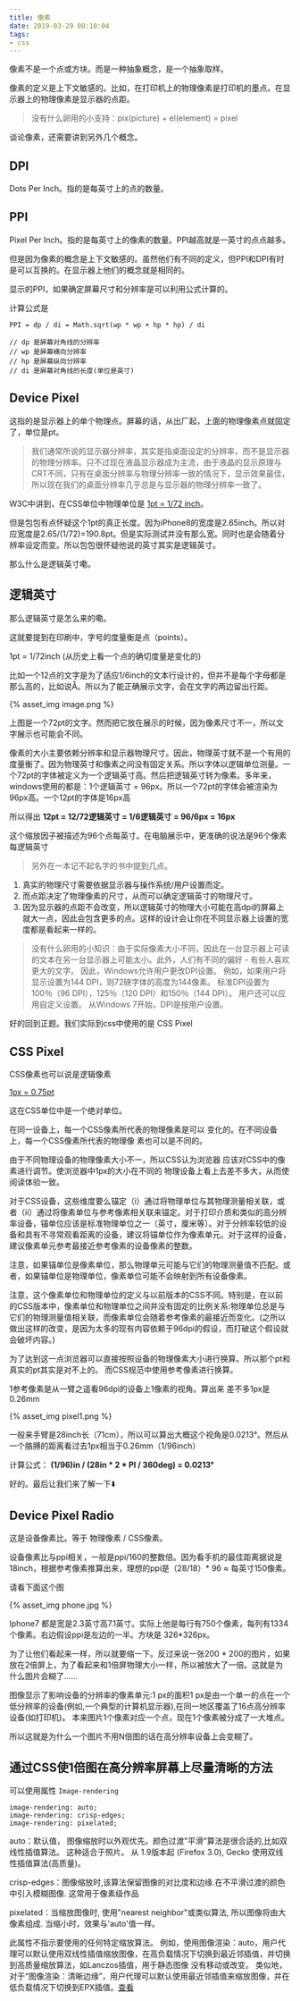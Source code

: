 ```yaml
---
title: 像素
date: 2019-03-29 00:10:04
tags:
- css
---
```


像素不是一个点或方块。而是一种抽象概念，是一个抽象取样。

像素的定义是上下文敏感的。比如，在打印机上的物理像素是打印机的墨点。在显示器上的物理像素是显示器的点距。

> 没有什么卵用的小支持：pix(picture) + el(element) = pixel

谈论像素，还需要讲到另外几个概念。

## **DPI**

Dots Per Inch。指的是每英寸上的点的数量。

## **PPI**

Pixel Per Inch。指的是每英寸上的像素的数量。PPI越高就是一英寸的点点越多。

但是因为像素的概念是上下文敏感的。虽然他们有不同的定义，但PPI和DPI有时是可以互换的。在显示器上他们的概念就是相同的。


显示的PPI，如果确定屏幕尺寸和分辨率是可以利用公式计算的。

计算公式是

```
PPI = dp / di = Math.sqrt(wp * wp + hp * hp) / di

// dp 是屏幕对角线的分辨率
// wp 是屏幕横向分辨率
// hp 是屏幕纵向分辨率
// di 是屏幕对角线的长度(单位是英寸)
```

## **Device Pixel**

这指的是显示器上的单个物理点。屏幕的话，从出厂起，上面的物理像素点就固定了，单位是pt。

> 我们通常所说的显示器分辨率，其实是指桌面设定的分辨率，而不是显示器的物理分辨率。只不过现在液晶显示器成为主流，由于液晶的显示原理与CRT不同，只有在桌面分辨率与物理分辨率一致的情况下，显示效果最佳，所以现在我们的桌面分辨率几乎总是与显示器的物理分辨率一致了。

W3C中讲到，在CSS单位中物理单位是 [1pt = 1/72 inch](https://www.w3.org/TR/CSS21/syndata.html#length-units)。

但是包包有点怀疑这个1pt的真正长度。因为iPhone8的宽度是2.65inch。所以对应宽度是2.65/(1/72)=190.8pt。但是实际测试并没有那么宽。同时也是会随着分辨率设定而变。所以包包很怀疑他说的英寸其实是逻辑英寸。

那么什么是逻辑英寸嘞。

## **逻辑英寸**

那么逻辑英寸是怎么来的嘞。

这就要提到在印刷中，字号的度量衡是点（points）。

1pt = 1/72inch (从历史上看一个点的确切度量是变化的)

比如一个12点的文字是为了适应1/6inch的文本行设计的，但并不是每个字母都是那么高的，比如说Å。所以为了能正确展示文字，会在文字的两边留出行距。

{% asset_img image.png %}

上图是一个72pt的文字。然而把它放在展示的时候，因为像素尺寸不一，所以文字展示也可能会不同。

像素的大小主要依赖分辨率和显示器物理尺寸。因此，物理英寸就不是一个有用的度量衡了。因为物理英寸和像素之间没有固定关系。所以字体以逻辑单位测量。一个72pt的字体被定义为一个逻辑英寸高。然后把逻辑英寸转为像素。多年来，windows使用的都是：1个逻辑英寸 =  96px。所以一个72pt的字体会被渲染为96px高。一个12pt的字体是16px高

所以得出 **12pt = 12/72逻辑英寸 = 1/6逻辑英寸 = 96/6px = 16px**

这个缩放因子被描述为96个点每英寸。在电脑展示中，更准确的说法是96个像素每逻辑英寸

> 另外在一本记不起名字的书中提到几点。
1. 真实的物理尺寸需要依据显示器与操作系统/用户设置而定。
2. 而点距决定了物理像素的尺寸，从而可以确定逻辑英寸的物理尺寸。
3. 因为显示器的点距不会改变，所以逻辑英寸的物理大小可能在高dpi的屏幕上就大一点，因此会包含更多的点。这样的设计会让你在不同显示器上设置的宽度都是看起来一样的。

> 没有什么卵用的小知识：由于实际像素大小不同，因此在一台显示器上可读的文本在另一台显示器上可能太小。此外，人们有不同的偏好 - 有些人喜欢更大的文字。 因此，Windows允许用户更改DPI设置。 例如，如果用户将显示设置为144 DPI，则72磅字体的高度为144像素。 标准DPI设置为100％（96 DPI），125％（120 DPI）和150％（144 DPI）。 用户还可以应用自定义设置。 从Windows 7开始，DPI是按用户设置。


好的回到正题。我们实际到css中使用的是 CSS Pixel

## **CSS Pixel**

CSS像素也可以说是逻辑像素

[1px = 0.75pt](https://www.w3.org/TR/CSS21/syndata.html#length-units)

这在CSS单位中是一个绝对单位。

在同一设备上，每一个CSS像素所代表的物理像素是可以 变化的。在不同设备上，每一个CSS像素所代表的物理像 素也可以是不同的。

由于不同物理设备的物理像素大小不一，所以CSS认为浏览器 应该对CSS中的像素进行调节。使浏览器中1px的大小在不同的 物理设备上看上去差不多大，从而使阅读体验一致。

对于CSS设备，这些维度要么锚定（i）通过将物理单位与其物理测量相关联，或者（ii）通过将像素单位与参考像素相关联来锚定。对于打印介质和类似的高分辨率设备，锚单位应该是标准物理单位之一（英寸，厘米等）。对于分辨率较低的设备和具有不寻常观看距离的设备，建议将锚单位作为像素单元。对于这样的设备，建议像素单元参考最接近参考像素的设备像素的整数。

注意，如果锚单位是像素单位，那么物理单元可能与它们的物理测量值不匹配。或者，如果锚单位是物理单位，像素单位可能不会映射到所有设备像素。

注意，这个像素单位和物理单位的定义与以前版本的CSS不同。特别是，在以前的CSS版本中，像素单位和物理单位之间并没有固定的比例关系:物理单位总是与它们的物理测量值相关联，而像素单位会随着参考像素的最接近而变化。(之所以做出这样的改变，是因为太多的现有内容依赖于96dpi的假设，而打破这个假设就会破坏内容。)

为了达到这一点浏览器可以直接按照设备的物理像素大小进行换算。所以那个pt和真实的pt其实是对不上的。
而CSS规范中使用参考像素进行换算。

1参考像素是从一臂之遥看96dpi的设备上1像素的视角。算出来 差不多1px是0.26mm

{% asset_img pixel1.png %}

一般来手臂是28inch长（71cm），所以可以算出大概这个视角是0.0213°。然后从一个胳膊的距离看过去1px相当于0.26mm（1/96inch）

计算公式： **(1/96)in / (28in * 2 * PI / 360deg) = 0.0213°**

好的。最后让我们来了解一下⬇️

## **Device Pixel Radio**

这是设备像素比。等于 物理像素 / CSS像素。

设备像素比与ppi相关，一般是ppi/160的整数倍。因为看手机的最佳距离据说是18inch，根据参考像素推算出来，理想的ppi是（28/18）* 96 ≈ 每英寸150像素。

请看下面这个图

{% asset_img phone.jpg %}

Iphone7 都是宽是2.3英寸高7.1英寸。实际上他是每行有750个像素，每列有1334个像素。右边假设ppi是左边的一半。方块是 326*326px。

为了让他们看起来一样，所以就要缩一下。反过来说一张200 * 200的图片，如果放在2倍屏上，为了看起来和1倍屏物理大小一样，所以被放大了一倍。这就是为什么图片会糊了……

图像显示了影响设备的分辨率的像素单元:1 px的面积1 px是由一个单一的点在一个低分辨率的设备(例如,一个典型的计算机显示器),在同一地区覆盖了16点高分辨率设备(如打印机)。
本来图片1个像素对应一个点，现在1个像素被分成了一大堆点。

所以这就是为什么一个图片不用N倍图的话在高分辨率设备上会变糊了。

## 通过CSS使1倍图在高分辨率屏幕上尽量清晰的方法

可以使用属性 `Image-rendering`

```
image-rendering: auto;
image-rendering: crisp-edges;
image-rendering: pixelated;
```

auto：默认值， 图像缩放时以外观优先。颜色过渡"平滑"算法是很合适的,比如双线性插值算法。 这种适合于照片。 从 1.9版本起 (Firefox 3.0), Gecko 使用双线性插值算法(高质量)。

crisp-edges：图像缩放时,该算法保留图像的对比度和边缘.在不平滑过渡的颜色中引入模糊图像. 这常用于像素级作品

pixelated：当缩放图像时, 使用"nearest neighbor"或类似算法, 所以图像将由大像素组成. 当缩小时，效果与'auto'值一样。

此属性不指示要使用的任何特定缩放算法。 例如，使用图像渲染：auto，用户代理可以默认使用双线性插值缩放图像，在高负载情况下切换到最近邻插值，并切换到高质量缩放算法，如Lanczos插值，用于静态图像 没有移动或改变。 类似地，对于“图像渲染：清晰边缘”，用户代理可以默认使用最近邻插值来缩放图像，并在低负载情况下切换到EPX插值。[查看](https://drafts.csswg.org/css-images-3/#valdef-image-rendering-crisp-edges)
